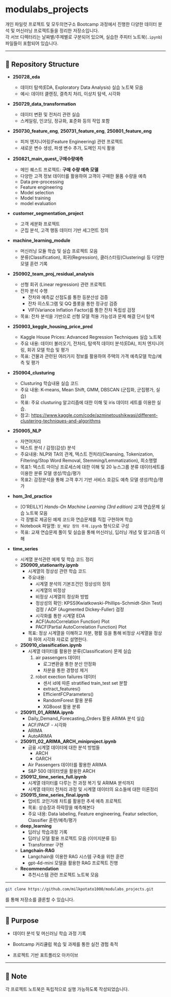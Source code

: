 # modulabs_projects
개인 파일럿 프로젝트 및 모두의연구소 Bootcamp 과정에서 진행한 다양한 데이터 분석 및 머신러닝 프로젝트들을 정리한 저장소입니다.  
각 서브 디렉터리는 날짜별/주제별로 구분되어 있으며, 실습한 주피터 노트북(`.ipynb`) 파일들이 포함되어 있습니다.

---

## 📂 Repository Structure

- **250728_eda**  
  - 데이터 탐색(EDA, Exploratory Data Analysis) 실습 노트북 모음  
  - 예시: 데이터 클렌징, 결측치 처리, 이상치 탐색, 시각화  

- **250729_data_transformation**  
  - 데이터 변환 및 전처리 관련 실습  
  - 스케일링, 인코딩, 정규화, 표준화 등의 작업 포함  

- **250730_feature_eng**, **250731_feature_eng**, **250801_feature_eng**  
  - 피처 엔지니어링(Feature Engineering) 관련 프로젝트  
  - 새로운 변수 생성, 파생 변수 추가, 도메인 지식 활용  

- **250821_main_quest_구매수량예측**  
  - 메인 퀘스트 프로젝트: **구매 수량 예측 모델**  
  - 다양한 고객 정보 데이터를 활용하여 고객이 구매한 물품 수량을 예측
  - Data pre-processing
  - Feature engineering
  - Model selection
  - Model training
  - model evaluation  

- **customer_segmentation_project**  
  - 고객 세분화 프로젝트  
  - 군집 분석, 고객 행동 데이터 기반 세그먼트 정의  

- **machine_learning_module**  
  - 머신러닝 모듈 학습 및 실습 프로젝트 모음  
  - 분류(Classification), 회귀(Regression), 클러스터링(Clustering) 등 다양한 모델 훈련 기록

- **250902_team_proj_residual_analysis**  
  - 선형 회귀 (Linear regression) 관련 프로젝트  
  - 잔차 분석 수행  
    - 잔차와 예측값 산점도를 통한 등분산성 검증  
    - 잔차 히스토그램 및 QQ 플롯을 통한 정규성 검증  
    - VIF(Variance Inflation Factor)를 통한 잔차 독립성 검정  
  - 목표: 잔차 분석을 기반으로 선형 모델 적용 가능성과 문제 해결 단서 탐색

- **250903_keggle_housing_price_pred**
    - Kaggle House Prices: Advanced Regression Techniques 실습 노트북
    - 주요 내용: 데이터 불러오기, 전처리, 탐색적 데이터 분석(EDA), 피처 엔지니어링, 회귀 모델 학습 및 평가
    - 목표: 건물과 관련된 여러가지 정보를 활용하여 주택의 가격 예측모델 학습/예측 및 평가

- **250904_clusturing**
    - Clusturing 학습내용 실습 코드
    - 주요 내용: K-means, Mean Shift, GMM, DBSCAN (군집화, 군집평가, 실습)
    - 목표: 주요 clusturing 알고리즘에 대한 이해 및 iris 데이터 세트를 이용한 실습.
    - 참고: https://www.kaggle.com/code/azminetoushikwasi/different-clustering-techniques-and-algorithms

- **250905_NLP**
    - 자연어처리
    - 텍스트 분석 / 감정(감성) 분석
    - 주요내용: NLP와 TA의 관계, 텍스트 전처리(Cleansing, Tokenization, Filtering/Stop Word Removal, Stemming/Lemmatization), 희소행렬
    - 목표1: 텍스트 마이닝 프로세스에 대한 이해 및 20 뉴스그룹 분류 데이터세트를 이용한 분류 모델 생성/학습/평가
    - 목표2: 감정분석을 통해 고객 후기 기반 서비스 호감도 예측 모델 생성/학습/평가

- **hom_3rd_practice**  
  - [O'REILLY] *Hands-On Machine Learning (3rd edition)* 교재 연습문제 실습 노트북 모음  
  - 각 장별로 제공된 예제 코드와 연습문제를 직접 구현하며 학습  
  - Notebook 파일명: `장_해당 장의 주제.ipynb` 형식으로 구성  
  - 목표: 교재 연습문제 풀이 및 실습을 통해 머신러닝, 딥러닝 개념 및 알고리즘 이해

- **time_series**
    - 시계열 분석관련 예제 및 학습 코드 정리
    - **250909_stationarity.ipynb**
        - 시계열의 정상성 관련 학습 코드
        - 주요내용:
            - 시계열 분석의 기본조건인 정상성의 정의
            - 시계열의 비정상 
            - 비정상 시계열의 정상화 방법
            - 정상성의 확인: KPSS(Kwiatkowski-Phillips-Schmidt-Shin Test) 검정 / ADF (Augmented Dickey-Fuller) 검정
            - 시각화를 통한 시계열 EDA
            - ACF(AutoCorrelation Function) Plot
            - PACF(Partial AutoCorrelation Function) Plot
        - 목표: 정상 시계열을 이해하고 차분, 평활 등을 통해 비정상 시계열을 정상화 하여 시각화 자료로 설명한다.
    - **250910_classification.ipynb**
        - 시계열 데이터를 활용한 분류(Classification) 문제 실습
            1. air passengers 데이터
               - 로그변환을 통한 분산 안정화
               - 차분을 통한 경향성 제거
            2. robot exection failures 데이터
               - 센서 id에 따른 stratified train_test set 분할
               - extract_features()
               - EfficientFCParameters()
               - RandomForest 활용 분류
               - XGBoost 활용 분류
    - **250911_01_ARIMA.ipynb**
        - Daily_Demand_Forecasting_Orders 활용 ARIMA 분석 실습
        - ACF/PACF - 시각화
        - ARIMA
        - AutoARIMA
    - **250911_02_ARIMA_ARCH_miniproject.ipynb**
        - 금융 시계열 데이터에 대한 분석 방법들
            - ARCH
            - GARCH
        - Air Passengers 데이터를 활용한 ARIMA
        - S&P 500 데이터셋을 활용한 ARCH
    - **250912_time_series_full.ipynb**
        - 시계열 데이터를 다루는 전 과정 복기 및 ARIMA 분석까지
        - 시계열 데이터 전처리 과정 및 시계열 데이터의 요소들에 대한 이론정리
    - **250915_time_series_final.ipynb**
        -  업비트 코인거래 차트를 활용한 추세 예측 프로젝트
        -  목표: 상승장과 하락장을 예측해본다
        -  주요 내용: Data labeling, Feature engineering, Featur selection, Classifier 훈련/예측/평가
    - **deep_learning**
        - 딥러닝 학습과정 기록
        - 딥러닝 모델 활용 프로젝트 모음 (이미지분류 등)
        - Transformer 구현
    - **Langchain-RAG**
        - Langchain을 이용한 RAG 시스템 구축을 위한 훈련
        - gpt-4d-mini 모델을 활용한 RAG 프로젝트 진행
    - **Recommendation**
        - 추천시스템 관련 프로젝트 노트북 모음   
---

```bash
git clone https://github.com/milkpotato1000/modulabs_projects.git
```
를 통해 저장소를 클론할 수 있습니다.

---

## 🎯 Purpose

- 데이터 분석 및 머신러닝 학습 과정 기록

- Bootcamp 커리큘럼 복습 및 과제를 통한 실전 경험 축적

- 프로젝트 기반 포트폴리오 아카이브

---

## 📌 Note

각 프로젝트 노트북은 독립적으로 실행 가능하도록 작성되었습니다.